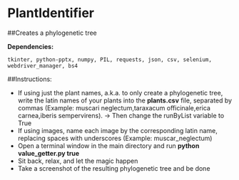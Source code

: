 # PlantIdentifier
<!-- ##Creates a PowerPoint presentation from an input sequence of images
Each slide of the PowerPoint will contain one image and its matching plant name -->
##Creates a phylogenetic tree

**Dependencies:**
```
tkinter, python-pptx, numpy, PIL, requests, json, csv, selenium, webdriver_manager, bs4
```
##Instructions:

<!-- - Drag all your photos into the **id_dir** directory (regardless of the image format)
- Download this dataset: (https://zenodo.org/record/4726653#.ZE5bJC9BxQK) and drag it into the main directory. **Caution: 31.65 GB**
- Open a terminal window in the main directory, run **python main.py true** to train the model, then **python main.py false** to evaluate your images and create the resulting PowerPoint
- All photos will be converted to Portable Pixmap Format (.ppm), original format moved to **wrong_formats** -->

- If using just the plant names, a.k.a. to only create a phylogenetic tree, write the latin names of your plants into the **plants.csv** file, separated by commas (Example: muscari neglectum,taraxacum officinale,erica carnea,iberis sempervirens). -> Then change the runByList variable to True
- If using images, name each image by the corresponding latin name, replacing spaces with underscores (Example: muscar_neglectum)
- Open a terminal window in the main directory and run **python value_getter.py true**
- Sit back, relax, and let the magic happen
- Take a screenshot of the resulting phylogenetic tree and be done